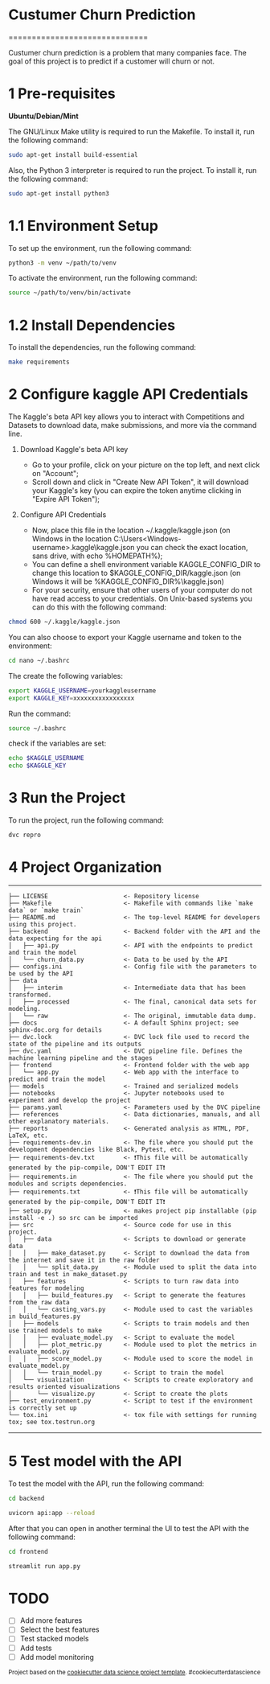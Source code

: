 # Custumer Churn Prediction
==============================

Custumer churn prediction is a problem that many companies face. The goal of this project is to predict if a customer will churn or not.


# 1 Pre-requisites

**Ubuntu/Debian/Mint**

The GNU/Linux Make utility is required to run the Makefile. To install it, run the following command:

```bash
sudo apt-get install build-essential
```

Also, the Python 3 interpreter is required to run the project. To install it, run the following command:

```bash
sudo apt-get install python3
```

# 1.1 Environment Setup

To set up the environment, run the following command:

```bash
python3 -m venv ~/path/to/venv
```

To activate the environment, run the following command:

```bash
source ~/path/to/venv/bin/activate
```

# 1.2 Install Dependencies

To install the dependencies, run the following command:

```bash
make requirements
```

# 2 Configure kaggle API Credentials

The Kaggle's beta API key allows you to interact with Competitions and Datasets to download data, make submissions, and more via the command line.

1. Download Kaggle's beta API key

    * Go to your profile, click on your picture on the top left, and next click on "Account";
    * Scroll down and click in "Create New API Token", it will download your Kaggle's key (you can expire the token anytime clicking in "Expire API Token");

2. Configure API Credentials

    * Now, place this file in the location ~/.kaggle/kaggle.json (on Windows in the location C:\Users\<Windows-username>\.kaggle\kaggle.json you can check the exact location, sans drive, with echo %HOMEPATH%);
    * You can define a shell environment variable KAGGLE_CONFIG_DIR to change this location to $KAGGLE_CONFIG_DIR/kaggle.json (on Windows it will be %KAGGLE_CONFIG_DIR%\kaggle.json)
    * For your security, ensure that other users of your computer do not have read access to your credentials. On Unix-based systems you can do this with the following command:

```bash
chmod 600 ~/.kaggle/kaggle.json
```

You can also choose to export your Kaggle username and token to the environment:
    
```bash
cd nano ~/.bashrc
```

The create the following variables:

```bash
export KAGGLE_USERNAME=yourkaggleusername
export KAGGLE_KEY=xxxxxxxxxxxxxxxxx
```

Run the command:

```bash
source ~/.bashrc
```

check if the variables are set:

```bash
echo $KAGGLE_USERNAME
echo $KAGGLE_KEY
```

# 3 Run the Project

To run the project, run the following command:

```bash
dvc repro
```

# 4 Project Organization
------------

    ├── LICENSE                     <- Repository license
    ├── Makefile                    <- Makefile with commands like `make data` or `make train`
    ├── README.md                   <- The top-level README for developers using this project.
    ├── backend                     <- Backend folder with the API and the data expecting for the api
    │   ├── api.py                  <- API with the endpoints to predict and train the model
    │   └── churn_data.py           <- Data to be used by the API
    ├── configs.ini                 <- Config file with the parameters to be used by the API
    ├── data
    │   ├── interim                 <- Intermediate data that has been transformed.
    │   ├── processed               <- The final, canonical data sets for modeling.
    │   └── raw                     <- The original, immutable data dump.
    ├── docs                        <- A default Sphinx project; see sphinx-doc.org for details
    ├── dvc.lock                    <- DVC lock file used to record the state of the pipeline and its outputs
    ├── dvc.yaml                    <- DVC pipeline file. Defines the machine learning pipeline and the stages
    ├── frontend                    <- Frontend folder with the web app
    │   └── app.py                  <- Web app with the interface to predict and train the model
    ├── models                      <- Trained and serialized models
    ├── notebooks                   <- Jupyter notebooks used to experiment and develop the project
    ├── params.yaml                 <- Parameters used by the DVC pipeline
    ├── references                  <- Data dictionaries, manuals, and all other explanatory materials.
    ├── reports                     <- Generated analysis as HTML, PDF, LaTeX, etc.
    ├── requirements-dev.in         <- The file where you should put the development dependencies like Black, Pytest, etc.
    ├── requirements-dev.txt        <- ❗This file will be automatically generated by the pip-compile, DON'T EDIT IT❗
    ├── requirements.in             <- The file where you should put the modules and scripts dependencies.
    ├── requirements.txt            <- ❗This file will be automatically generated by the pip-compile, DON'T EDIT IT❗
    ├── setup.py                    <- makes project pip installable (pip install -e .) so src can be imported
    ├── src                         <- Source code for use in this project.
    │   ├── data                    <- Scripts to download or generate data
    │   │   ├── make_dataset.py     <- Script to download the data from the internet and save it in the raw folder
    │   │   └── split_data.py       <- Module used to split the data into train and test in make_dataset.py
    │   ├── features                <- Scripts to turn raw data into features for modeling
    │   │   ├── build_features.py   <- Script to generate the features from the raw data
    │   │   └── casting_vars.py     <- Module used to cast the variables in build_features.py
    │   ├── models                  <- Scripts to train models and then use trained models to make
    │   │   ├── evaluate_model.py   <- Script to evaluate the model
    │   │   ├── plot_metric.py      <- Module used to plot the metrics in evaluate_model.py
    │   │   ├── score_model.py      <- Module used to score the model in evaluate_model.py
    │   │   └── train_model.py      <- Script to train the model
    │   └── visualization           <- Scripts to create exploratory and results oriented visualizations
    │       └── visualize.py        <- Script to create the plots
    ├── test_environment.py         <- Script to test if the environment is correctly set up
    └── tox.ini                     <- tox file with settings for running tox; see tox.testrun.org
------------

# 5 Test model with the API

To test the model with the API, run the following command:

```bash
cd backend

uvicorn api:app --reload
```

After that you can open in another terminal the UI to test the API with the following command:

```bash
cd frontend

streamlit run app.py
```

# TODO

- [ ] Add more features
- [ ] Select the best features
- [ ] Test stacked models
- [ ] Add tests
- [ ] Add model monitoring

<p><small>Project based on the <a target="_blank" href="https://drivendata.github.io/cookiecutter-data-science/">cookiecutter data science project template</a>. #cookiecutterdatascience</small></p>
